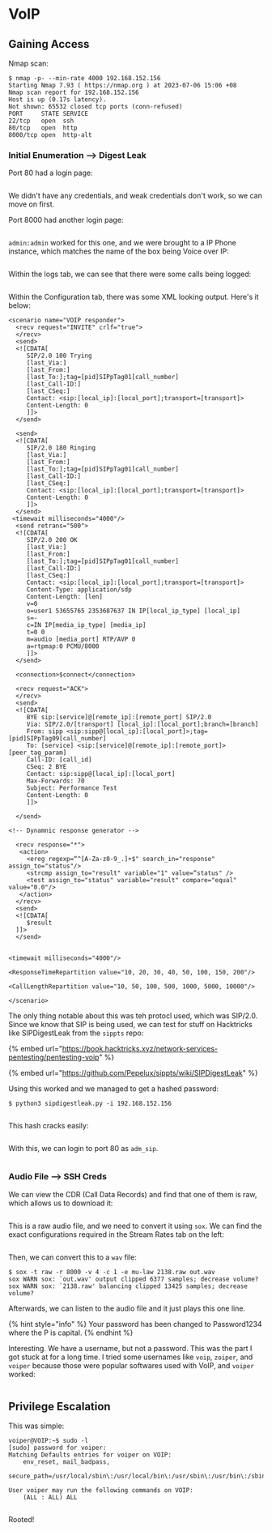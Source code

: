 # VoIP

## Gaining Access

Nmap scan:

```
$ nmap -p- --min-rate 4000 192.168.152.156
Starting Nmap 7.93 ( https://nmap.org ) at 2023-07-06 15:06 +08
Nmap scan report for 192.168.152.156
Host is up (0.17s latency).
Not shown: 65532 closed tcp ports (conn-refused)
PORT     STATE SERVICE
22/tcp   open  ssh
80/tcp   open  http
8000/tcp open  http-alt
```

### Initial Enumeration --> Digest Leak

Port 80 had a login page:

<figure><img src="../../../.gitbook/assets/image (11) (4) (3).png" alt=""><figcaption></figcaption></figure>

We didn't have any credentials, and weak credentials don't work, so we can move on first.

Port 8000 had another login page:

<figure><img src="../../../.gitbook/assets/image (99).png" alt=""><figcaption></figcaption></figure>

`admin:admin` worked for this one, and we were brought to a IP Phone instance, which matches the name of the box being Voice over IP:

<figure><img src="../../../.gitbook/assets/image (9) (11).png" alt=""><figcaption></figcaption></figure>

Within the logs tab, we can see that there were some calls being logged:

<figure><img src="../../../.gitbook/assets/image (7) (1).png" alt=""><figcaption></figcaption></figure>

Within the Configuration tab, there was some XML looking output. Here's it below:

```markup
<scenario name="VOIP responder">
  <recv request="INVITE" crlf="true">
  </recv>
  <send>
  <![CDATA[
     SIP/2.0 100 Trying
     [last_Via:]
     [last_From:]
     [last_To:];tag=[pid]SIPpTag01[call_number]
     [last_Call-ID:]
     [last_CSeq:]
     Contact: <sip:[local_ip]:[local_port];transport=[transport]>
     Content-Length: 0
     ]]>
  </send>

  <send>
  <![CDATA[
     SIP/2.0 180 Ringing
     [last_Via:]
     [last_From:]
     [last_To:];tag=[pid]SIPpTag01[call_number]
     [last_Call-ID:]
     [last_CSeq:]
     Contact: <sip:[local_ip]:[local_port];transport=[transport]>
     Content-Length: 0
     ]]>
  </send>
 <timewait milliseconds="4000"/>
  <send retrans="500">
  <![CDATA[
     SIP/2.0 200 OK
     [last_Via:]
     [last_From:]
     [last_To:];tag=[pid]SIPpTag01[call_number]
     [last_Call-ID:]
     [last_CSeq:]
     Contact: <sip:[local_ip]:[local_port];transport=[transport]>
     Content-Type: application/sdp
     Content-Length: [len]
     v=0
     o=user1 53655765 2353687637 IN IP[local_ip_type] [local_ip]
     s=-
     c=IN IP[media_ip_type] [media_ip]
     t=0 0
     m=audio [media_port] RTP/AVP 0
     a=rtpmap:0 PCMU/8000
     ]]>
  </send>

  <connection>$connect</connection>

  <recv request="ACK">
  </recv>
  <send>
  <![CDATA[
     BYE sip:[service]@[remote_ip]:[remote_port] SIP/2.0
     Via: SIP/2.0/[transport] [local_ip]:[local_port];branch=[branch]
     From: sipp <sip:sipp@[local_ip]:[local_port]>;tag=[pid]SIPpTag09[call_number]
     To: [service] <sip:[service]@[remote_ip]:[remote_port]>[peer_tag_param]
     Call-ID: [call_id]
     CSeq: 2 BYE
     Contact: sip:sipp@[local_ip]:[local_port]
     Max-Forwards: 70
     Subject: Performance Test
     Content-Length: 0
     ]]>

  </send>

<!-- Dynamnic response generator -->

  <recv response="*">
   <action>
     <ereg regexp=“^[A-Za-z0-9_.]+$" search_in="response" assign_to="status"/>
     <strcmp assign_to="result" variable="1" value=“status" />
     <test assign_to="status" variable="result" compare="equal" value="0.0"/>
   </action>
  </recv>
  <send>
  <![CDATA[
     $result
  ]]>
  </send>


<timewait milliseconds="4000"/>

<ResponseTimeRepartition value="10, 20, 30, 40, 50, 100, 150, 200"/>

<CallLengthRepartition value="10, 50, 100, 500, 1000, 5000, 10000"/>

</scenario> 
```

The only thing notable about this was teh protocl used, which was SIP/2.0. Since we know that SIP is being used, we can test for stuff on Hacktricks like SIPDigestLeak from the `sippts` repo:

{% embed url="https://book.hacktricks.xyz/network-services-pentesting/pentesting-voip" %}

{% embed url="https://github.com/Pepelux/sippts/wiki/SIPDigestLeak" %}

Using this worked and we managed to get a hashed password:

```
$ python3 sipdigestleak.py -i 192.168.152.156
```

<figure><img src="../../../.gitbook/assets/image (8) (12).png" alt=""><figcaption></figcaption></figure>

This hash cracks easily:

<figure><img src="../../../.gitbook/assets/image (5) (3).png" alt=""><figcaption></figcaption></figure>

With this, we can login to port 80 as `adm_sip`.&#x20;

<figure><img src="../../../.gitbook/assets/image (2) (12).png" alt=""><figcaption></figcaption></figure>

### Audio File --> SSH Creds

We can view the CDR (Call Data Records) and find that one of them is raw, which allows us to download it:

<figure><img src="../../../.gitbook/assets/image (4) (1) (5).png" alt=""><figcaption></figcaption></figure>

This is a raw audio file, and we need to convert it using `sox`. We can find the exact configurations required in the Stream Rates tab on the left:

<figure><img src="../../../.gitbook/assets/image (3) (11).png" alt=""><figcaption></figcaption></figure>

Then, we can convert this to a `wav` file:

```
$ sox -t raw -r 8000 -v 4 -c 1 -e mu-law 2138.raw out.wav
sox WARN sox: `out.wav' output clipped 6377 samples; decrease volume?
sox WARN sox: `2138.raw' balancing clipped 13425 samples; decrease volume?
```

Afterwards, we can listen to the audio file and it just plays this one line.

{% hint style="info" %}
Your password has been changed to Password1234 where the P is capital.
{% endhint %}

Interesting. We have a username, but not a password. This was the part I got stuck at for a long time. I tried some usernames like `voip`, `zoiper`, and `voiper` because those were popular softwares used with VoIP, and `voiper` worked:

<figure><img src="../../../.gitbook/assets/image (10) (6).png" alt=""><figcaption></figcaption></figure>

## Privilege Escalation

This was simple:

```
voiper@VOIP:~$ sudo -l                                                                       
[sudo] password for voiper:                                                                  
Matching Defaults entries for voiper on VOIP:                                                
    env_reset, mail_badpass,                                                                 
    secure_path=/usr/local/sbin\:/usr/local/bin\:/usr/sbin\:/usr/bin\:/sbin\:/bin\:/snap/bin 

User voiper may run the following commands on VOIP:
    (ALL : ALL) ALL
```

<figure><img src="../../../.gitbook/assets/image (6) (3).png" alt=""><figcaption></figcaption></figure>

Rooted!
